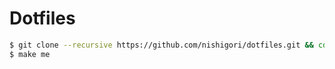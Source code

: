 Dotfiles
========

```sh
$ git clone --recursive https://github.com/nishigori/dotfiles.git && cd dotfiles
$ make me
```
